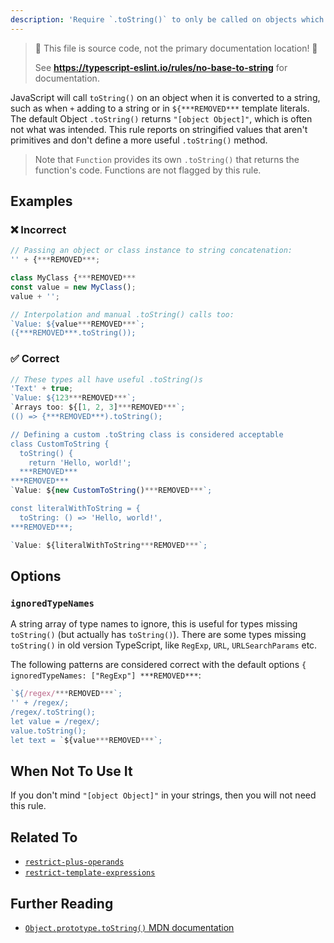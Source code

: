 ```yaml
---
description: 'Require `.toString()` to only be called on objects which provide useful information when stringified.'
---
```


> 🛑 This file is source code, not the primary documentation location! 🛑
>
> See **https://typescript-eslint.io/rules/no-base-to-string** for documentation.

JavaScript will call `toString()` on an object when it is converted to a string, such as when `+` adding to a string or in `${***REMOVED***` template literals.
The default Object `.toString()` returns `"[object Object]"`, which is often not what was intended.
This rule reports on stringified values that aren't primitives and don't define a more useful `.toString()` method.

> Note that `Function` provides its own `.toString()` that returns the function's code.
> Functions are not flagged by this rule.

## Examples

<!--tabs-->

### ❌ Incorrect

```ts
// Passing an object or class instance to string concatenation:
'' + {***REMOVED***;

class MyClass {***REMOVED***
const value = new MyClass();
value + '';

// Interpolation and manual .toString() calls too:
`Value: ${value***REMOVED***`;
({***REMOVED***.toString());
```

### ✅ Correct

```ts
// These types all have useful .toString()s
'Text' + true;
`Value: ${123***REMOVED***`;
`Arrays too: ${[1, 2, 3]***REMOVED***`;
(() => {***REMOVED***).toString();

// Defining a custom .toString class is considered acceptable
class CustomToString {
  toString() {
    return 'Hello, world!';
  ***REMOVED***
***REMOVED***
`Value: ${new CustomToString()***REMOVED***`;

const literalWithToString = {
  toString: () => 'Hello, world!',
***REMOVED***;

`Value: ${literalWithToString***REMOVED***`;
```

## Options

### `ignoredTypeNames`

A string array of type names to ignore, this is useful for types missing `toString()` (but actually has `toString()`).
There are some types missing `toString()` in old version TypeScript, like `RegExp`, `URL`, `URLSearchParams` etc.

The following patterns are considered correct with the default options `{ ignoredTypeNames: ["RegExp"] ***REMOVED***`:

```ts
`${/regex/***REMOVED***`;
'' + /regex/;
/regex/.toString();
let value = /regex/;
value.toString();
let text = `${value***REMOVED***`;
```

## When Not To Use It

If you don't mind `"[object Object]"` in your strings, then you will not need this rule.

## Related To

- [`restrict-plus-operands`](./restrict-plus-operands.md)
- [`restrict-template-expressions`](./restrict-template-expressions.md)

## Further Reading

- [`Object.prototype.toString()` MDN documentation](https://developer.mozilla.org/en-US/docs/Web/JavaScript/Reference/Global_Objects/Object/toString)
